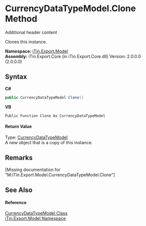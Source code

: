 # CurrencyDataTypeModel.Clone Method 
Additional header content 

Clones this instance.

**Namespace:**&nbsp;<a href="N_iTin_Export_Model">iTin.Export.Model</a><br />**Assembly:**&nbsp;iTin.Export.Core (in iTin.Export.Core.dll) Version: 2.0.0.0 (2.0.0.0)

## Syntax

**C#**<br />
``` C#
public CurrencyDataTypeModel Clone()
```

**VB**<br />
``` VB
Public Function Clone As CurrencyDataTypeModel
```


#### Return Value
Type: <a href="T_iTin_Export_Model_CurrencyDataTypeModel">CurrencyDataTypeModel</a><br />A new object that is a copy of this instance.

## Remarks
\[Missing <remarks> documentation for "M:iTin.Export.Model.CurrencyDataTypeModel.Clone"\]

## See Also


#### Reference
<a href="T_iTin_Export_Model_CurrencyDataTypeModel">CurrencyDataTypeModel Class</a><br /><a href="N_iTin_Export_Model">iTin.Export.Model Namespace</a><br />